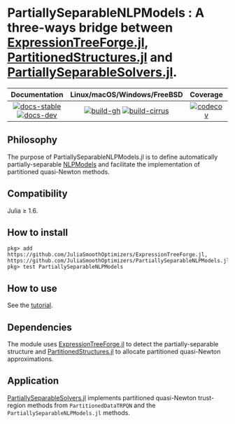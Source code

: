 # PartiallySeparableNLPModels : A three-ways bridge between [ExpressionTreeForge.jl](https://github.com/JuliaSmoothOptimizers/ExpressionTreeForge.jl), [PartitionedStructures.jl](https://github.com/JuliaSmoothOptimizers/PartitionedStructures.jl) and [PartiallySeparableSolvers.jl](https://github.com/paraynaud/PartiallySeparableSolvers.jl).

| **Documentation** | **Linux/macOS/Windows/FreeBSD** | **Coverage** | **DOI** |
|:-----------------:|:-------------------------------:|:------------:|:-------:|
| [![docs-stable][docs-stable-img]][docs-stable-url] [![docs-dev][docs-dev-img]][docs-dev-url] | [![build-gh][build-gh-img]][build-gh-url] [![build-cirrus][build-cirrus-img]][build-cirrus-url] | [![codecov][codecov-img]][codecov-url] | [![doi][doi-img]][doi-url] |

[docs-stable-img]: https://img.shields.io/badge/docs-stable-blue.svg
[docs-stable-url]: https://JuliaSmoothOptimizers.github.io/PartiallySeparableNLPModels.jl/stable
[docs-dev-img]: https://img.shields.io/badge/docs-dev-purple.svg
[docs-dev-url]: https://JuliaSmoothOptimizers.github.io/PartiallySeparableNLPModels.jl/dev
[build-gh-img]: https://github.com/JuliaSmoothOptimizers/PartiallySeparableNLPModels.jl/workflows/CI/badge.svg?branch=master
[build-gh-url]: https://github.com/JuliaSmoothOptimizers/PartiallySeparableNLPModels.jl/actions
[build-cirrus-img]: https://img.shields.io/cirrus/github/JuliaSmoothOptimizers/PartiallySeparableNLPModels.jl?logo=Cirrus%20CI
[build-cirrus-url]: https://cirrus-ci.com/github/JuliaSmoothOptimizers/PartiallySeparableNLPModels.jl
[codecov-img]: https://codecov.io/gh/JuliaSmoothOptimizers/PartiallySeparableNLPModels.jl/branch/master/graph/badge.svg
[codecov-url]: https://app.codecov.io/gh/JuliaSmoothOptimizers/PartiallySeparableNLPModels.jl
[doi-img]: https://img.shields.io/badge/DOI-10.5281%2Fzenodo.822073-blue.svg
[doi-url]: https://doi.org/10.5281/zenodo.822073

## Philosophy
The purpose of PartiallySeparableNLPModels.jl is to define automatically partially-separable [NLPModels](https://github.com/JuliaSmoothOptimizers/NLPModels.jl) and facilitate the implementation of partitioned quasi-Newton methods.

## Compatibility
Julia ≥ 1.6.

## How to install
```
pkg> add https://github.com/JuliaSmoothOptimizers/ExpressionTreeForge.jl, https://github.com/JuliaSmoothOptimizers/PartiallySeparableNLPModels.jl
pkg> test PartiallySeparableNLPModels
```

## How to use 
See the [tutorial](https://JuliaSmoothOptimizers.github.io/PartiallySeparableNLPModels.jl/dev/tutorial/).

## Dependencies
The module uses [ExpressionTreeForge.jl](https://github.com/JuliaSmoothOptimizers/ExpressionTreeForge.jl) to detect the partially-separable structure and [PartitionedStructures.jl](https://github.com/JuliaSmoothOptimizers/PartitionedStructures.jl) to allocate partitioned quasi-Newton approximations.

## Application
[PartiallySeparableSolvers.jl](https://github.com/paraynaud/PartiallySeparableSolvers.jl) implements partitioned quasi-Newton trust-region methods from `PartitionedDataTRPQN` and the `PartiallySeparableNLPModels.jl` methods.